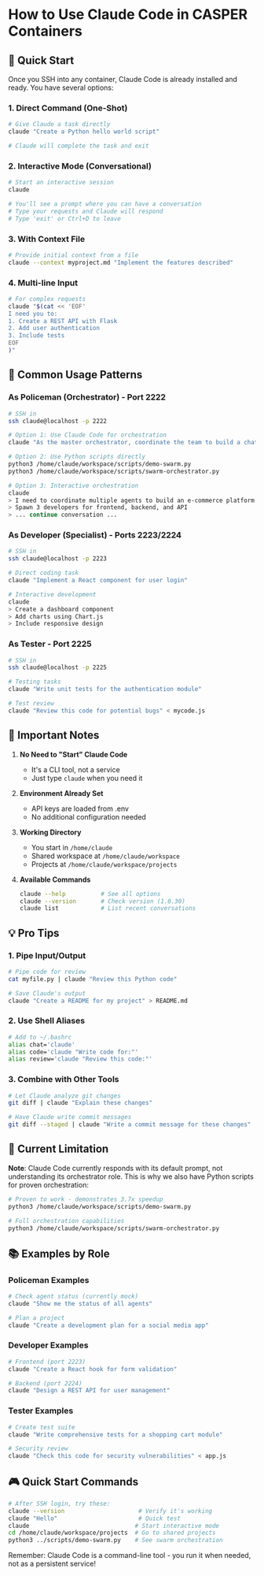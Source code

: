 # How to Use Claude Code in CASPER Containers

## 🚀 Quick Start

Once you SSH into any container, Claude Code is already installed and ready. You have several options:

### 1. Direct Command (One-Shot)
```bash
# Give Claude a task directly
claude "Create a Python hello world script"

# Claude will complete the task and exit
```

### 2. Interactive Mode (Conversational)
```bash
# Start an interactive session
claude

# You'll see a prompt where you can have a conversation
# Type your requests and Claude will respond
# Type 'exit' or Ctrl+D to leave
```

### 3. With Context File
```bash
# Provide initial context from a file
claude --context myproject.md "Implement the features described"
```

### 4. Multi-line Input
```bash
# For complex requests
claude "$(cat << 'EOF'
I need you to:
1. Create a REST API with Flask
2. Add user authentication
3. Include tests
EOF
)"
```

## 📝 Common Usage Patterns

### As Policeman (Orchestrator) - Port 2222
```bash
# SSH in
ssh claude@localhost -p 2222

# Option 1: Use Claude Code for orchestration
claude "As the master orchestrator, coordinate the team to build a chat application"

# Option 2: Use Python scripts directly
python3 /home/claude/workspace/scripts/demo-swarm.py
python3 /home/claude/workspace/scripts/swarm-orchestrator.py

# Option 3: Interactive orchestration
claude
> I need to coordinate multiple agents to build an e-commerce platform
> Spawn 3 developers for frontend, backend, and API
> ... continue conversation ...
```

### As Developer (Specialist) - Ports 2223/2224
```bash
# SSH in
ssh claude@localhost -p 2223

# Direct coding task
claude "Implement a React component for user login"

# Interactive development
claude
> Create a dashboard component
> Add charts using Chart.js
> Include responsive design
```

### As Tester - Port 2225
```bash
# SSH in
ssh claude@localhost -p 2225

# Testing tasks
claude "Write unit tests for the authentication module"

# Test review
claude "Review this code for potential bugs" < mycode.js
```

## 🎯 Important Notes

1. **No Need to "Start" Claude Code**
   - It's a CLI tool, not a service
   - Just type `claude` when you need it

2. **Environment Already Set**
   - API keys are loaded from .env
   - No additional configuration needed

3. **Working Directory**
   - You start in `/home/claude`
   - Shared workspace at `/home/claude/workspace`
   - Projects at `/home/claude/workspace/projects`

4. **Available Commands**
   ```bash
   claude --help          # See all options
   claude --version       # Check version (1.0.30)
   claude list            # List recent conversations
   ```

## 💡 Pro Tips

### 1. Pipe Input/Output
```bash
# Pipe code for review
cat myfile.py | claude "Review this Python code"

# Save Claude's output
claude "Create a README for my project" > README.md
```

### 2. Use Shell Aliases
```bash
# Add to ~/.bashrc
alias chat='claude'
alias code='claude "Write code for:"'
alias review='claude "Review this code:"'
```

### 3. Combine with Other Tools
```bash
# Let Claude analyze git changes
git diff | claude "Explain these changes"

# Have Claude write commit messages
git diff --staged | claude "Write a commit message for these changes"
```

## 🔧 Current Limitation

**Note**: Claude Code currently responds with its default prompt, not understanding its orchestrator role. This is why we also have Python scripts for proven orchestration:

```bash
# Proven to work - demonstrates 3.7x speedup
python3 /home/claude/workspace/scripts/demo-swarm.py

# Full orchestration capabilities
python3 /home/claude/workspace/scripts/swarm-orchestrator.py
```

## 📚 Examples by Role

### Policeman Examples
```bash
# Check agent status (currently mock)
claude "Show me the status of all agents"

# Plan a project
claude "Create a development plan for a social media app"
```

### Developer Examples
```bash
# Frontend (port 2223)
claude "Create a React hook for form validation"

# Backend (port 2224)
claude "Design a REST API for user management"
```

### Tester Examples
```bash
# Create test suite
claude "Write comprehensive tests for a shopping cart module"

# Security review
claude "Check this code for security vulnerabilities" < app.js
```

## 🎮 Quick Start Commands

```bash
# After SSH login, try these:
claude --version                     # Verify it's working
claude "Hello"                       # Quick test
claude                              # Start interactive mode
cd /home/claude/workspace/projects  # Go to shared projects
python3 ../scripts/demo-swarm.py    # See swarm orchestration
```

Remember: Claude Code is a command-line tool - you run it when needed, not as a persistent service!